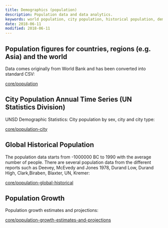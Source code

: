 ```yaml
---
title: Demographics (population)
description: Population data and data analytics.
keywords: world population, city population, historical population, demographic, demographics data
date: 2018-06-11
modified: 2018-06-11
---
```


## Population figures for countries, regions (e.g. Asia) and the world

Data comes originally from World Bank and has been converted into standard CSV:

[core/population](/core/population)

## City Population Annual Time Series (UN Statistics Division)

UNSD Demographic Statistics: City population by sex, city and city type:

[core/population-city](/core/population-city)

## Global Historical Population

The population data starts from -1000000 BC to 1990 with the average number of people. There are several population data from the different reports such as Deevey, McEvedy and Jones 1978, Durand Low, Durand High, Clark,Biraben, Blaxter, UN, Kremer:

[core/population-global-historical](/core/population-global-historical)

## Population Growth

Population growth estimates and projections:

[core/population-growth-estimates-and-projections](/core/population-growth-estimates-and-projections)
